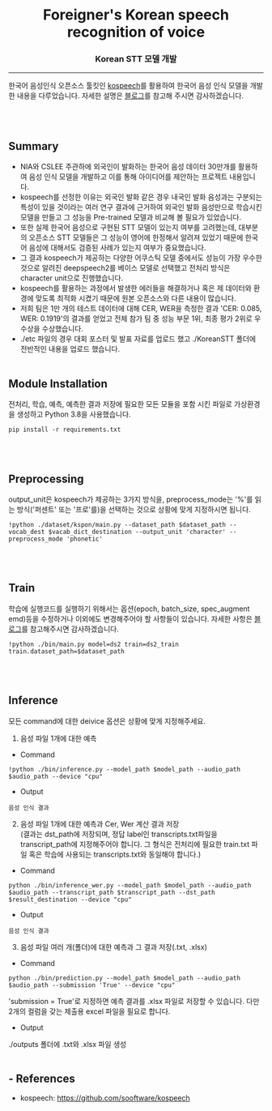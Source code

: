 <div align="center">
  
# Foreigner's Korean speech recognition of voice
  
### Korean STT 모델 개발

___
</div>

한국어 음성인식 오픈소스 툴킷인 [kospeech](https://github.com/sooftware/kospeech)를 활용하여 한국어 음성 인식 모델을 개발한 내용을 다루었습니다. 
자세한 설명은 [블로그](https://velog.io/@letgodchan0/%EC%9D%8C%EC%84%B1%EC%9D%B8%EC%8B%9D-%ED%95%9C%EA%B5%AD%EC%96%B4-STT-1)를 참고해 주시면 감사하겠습니다.

</br></br>

## Summary
- NIA와 CSLEE 주관하에 외국인이 발화하는 한국어 음성 데이터 30만개를 활용하여 음성 인식 모델을 개발하고 이를 통해 아이디어를 제안하는 프로젝트 내용입니다.
- kospeech를 선정한 이유는 외국인 발화 같은 경우 내국인 발화 음성과는 구분되는 특성이 있을 것이라는 여러 연구 결과에 근거하여 외국인 발화 음성만으로 학습시킨 모델을 만들고 그 성능을 Pre-trained 모델과 비교해 볼 필요가 있었습니다. 
- 또한 실제 한국어 음성으로 구현된 STT 모델이 있는지 여부를 고려했는데, 대부분의 오픈소스 STT 모델들은 그 성능이 영어에 한정해서 알려져 있었기 때문에 한국어 음성에 대해서도 검증된 사례가 있는지 여부가 중요했습니다.
- 그 결과 kospeech가 제공하는 다양한 어쿠스틱 모델 중에서도 성능이 가장 우수한 것으로 알려진 deepspeech2를 베이스 모델로 선택했고 전처리 방식은 character unit으로 진행했습니다. 
- kospeech를 활용하는 과정에서 발생한 에러들을 해결하거나 혹은 제 데이터와 환경에 맞도록 최적화 시켰기 때문에 원본 오픈소스와 다른 내용이 많습니다.
- 저희 팀은 1만 개의 테스트 데이터에 대해 CER, WER을 측정한 결과 'CER: 0.085, WER: 0.1919'의 결과를 얻었고 전체 참가 팀 중 성능 부문 1위, 최종 평가 2위로 우수상을 수상했습니다.
- ./etc 파일의 경우 대회 포스터 및 발표 자료를 업로드 했고 ./KoreanSTT 폴더에 전반적인 내용을 업로드 했습니다. 
</br></br>

## Module Installation
전처리, 학습, 예측, 예측한 결과 저장에 필요한 모든 모듈을 포함 시킨 파일로 가상환경을 생성하고 Python 3.8을 사용했습니다.
```
pip install -r requirements.txt
```
</br></br>

## Preprocessing
output_unit은 kospeech가 제공하는 3가지 방식을, preprocess_mode는 '%'를 읽는 방식('퍼센트' 또는 '프로'를)을 선택하는 것으로 상황에 맞게 지정하시면 됩니다.
```
!python ./dataset/kspon/main.py --dataset_path $dataset_path --vocab_dest $vacab_dict_destination --output_unit 'character' --preprocess_mode 'phonetic' 
```
</br></br>

## Train
학습에 실행코드를 실행하기 위해서는 옵션(epoch, batch_size, spec_augment emd)등을 수정하거나 이외에도 변경해주어야 할 사항들이 있습니다.
자세한 사항은 [블로그](https://velog.io/@letgodchan0/%EC%9D%8C%EC%84%B1%EC%9D%B8%EC%8B%9D-%ED%95%9C%EA%B5%AD%EC%96%B4-STT-3)를 참고해주시면 감사하겠습니다.
```
!python ./bin/main.py model=ds2 train=ds2_train train.dataset_path=$dataset_path
```

</br></br>

## Inference

모든 command에 대한 deivice 옵션은 상황에 맞게 지정해주세요.

1. 음성 파일 1개에 대한 예측
* Command

```
!python ./bin/inference.py --model_path $model_path --audio_path $audio_path --device "cpu"
```
* Output

```
음성 인식 결과
```
2. 음성 파일 1개에 대한 예측과 Cer, Wer 계산 결과 저장</br>
(결과는 dst_path에 저장되며, 정답 label인 transcripts.txt파일을 transcript_path에 지정해주어야 합니다. 그 형식은 전처리에 필요한 train.txt 파일 혹은 학습에 사용되는 transcripts.txt와 동일해야 합니다.)
* Command
```
python ./bin/inference_wer.py --model_path $model_path --audio_path $audio_path --transcript_path $transcript_path --dst_path $result_destination --device "cpu"
```
* Output

```
음성 인식 결과
```
3. 음성 파일 여러 개(폴더)에 대한 예측과 그 결과 저장(.txt, .xlsx)
* Command
```
python ./bin/prediction.py --model_path $model_path --audio_path $audio_path --submission 'True' --device "cpu"
```
'submission = True'로 지정하면 예측 결과를 .xlsx 파일로 저장할 수 있습니다. 다만 2개의 컬럼을 갖는 제출용 excel 파일을 필요로 합니다.
* Output

./outputs 폴더에 .txt와 .xlsx 파일 생성
</br></br>

## - References
- kospeech:
https://github.com/sooftware/kospeech
